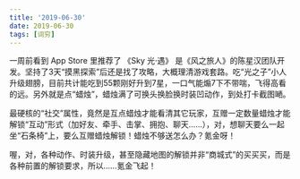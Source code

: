 ```yaml
---
title: '2019-06-30'
date: 2019-06-30
tags: [词穷]
---
```


一周前看到 App Store 里推荐了 《Sky 光·遇》 是《风之旅人》的陈星汉团队开发。坚持了3天“摸黑探索”后还是找了攻略，大概理清游戏套路。吃“光之子”小人升级翅膀，目前共计能吃到55颗刚好升到7星，一口气能煽7下不带喘，飞得高看的远。另外就是点“蜡烛”，蜡烛满了可换头换脸换时装凹动作，到处打卡截图嗮。

<!--more-->

最硬核的“社交”属性，竟然是互点蜡烛才能看清其它玩家，互赠一定数量蜡烛才能解锁“互动”形式（加好友、牵手、击掌、拥抱、聊天……），对，想聊天要么一起坐“石条椅”上，要么互赠蜡烛解锁！蜡烛不够送怎么办？氪金呀！

喔，对，各种动作、时装升级，甚至隐藏地图的解锁并非“商城式”的买买买，而是各种前置的解锁要求，所以……氪金飞起！